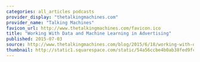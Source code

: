 ```yaml
---
categories: all_articles podcasts
provider_display: "thetalkingmachines.com"
provider_name: "Talking Machines"
favicon_url: http://www.thetalkingmachines.com/favicon.ico
title: "Working With Data and Machine Learning in Advertising"
published: 2015-07-03
source: http://www.thetalkingmachines.com/blog/2015/6/18/working-with-data-and-machine-learning-in-advertizing
thumbnail: http://static1.squarespace.com/static/54a56ccbe4b0ab38fed9fc81/t/54a71049e4b010b9ae295e8c/1420234827325/1500w/talking+machines+large.png
---
```

